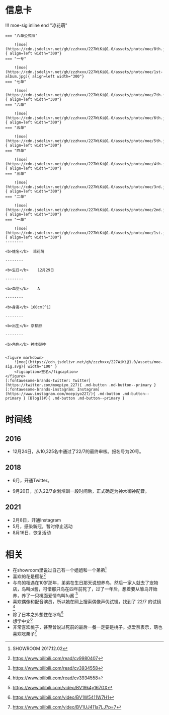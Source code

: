 # 信息卡
!!! moe-sig inline end "凉花萌"
    
    === "八单公式照"

        ![moe](https://cdn.jsdelivr.net/gh/zzzhxxx/227WiKi@1.0/assets/photo/moe/8th.jpg){ align=left width="300"}
    === "一专"

        ![moe](https://cdn.jsdelivr.net/gh/zzzhxxx/227WiKi@1.0/assets/photo/moe/1st-album.jpg){ align=left width="300"}
    === "七单"

        ![moe](https://cdn.jsdelivr.net/gh/zzzhxxx/227WiKi@1.0/assets/photo/moe/7th.jpg){ align=left width="300"}
    === "六单"

        ![moe](https://cdn.jsdelivr.net/gh/zzzhxxx/227WiKi@1.0/assets/photo/moe/6th.jpg){ align=left width="300"}
    === "五单"

        ![moe](https://cdn.jsdelivr.net/gh/zzzhxxx/227WiKi@1.0/assets/photo/moe/5th.jpg){ align=left width="300"}
    === "四单"

        ![moe](https://cdn.jsdelivr.net/gh/zzzhxxx/227WiKi@1.0/assets/photo/moe/4th.jpg){ align=left width="300"}
    === "三单"

        ![moe](https://cdn.jsdelivr.net/gh/zzzhxxx/227WiKi@1.0/assets/photo/moe/3rd.jpg){ align=left width="300"}
    === "二单"

        ![moe](https://cdn.jsdelivr.net/gh/zzzhxxx/227WiKi@1.0/assets/photo/moe/2nd.jpg){ align=left width="300"}
    === "一单"

        ![moe](https://cdn.jsdelivr.net/gh/zzzhxxx/227WiKi@1.0/assets/photo/moe/1st.jpg){ align=left width="300"}
    --------

    <b>姓名</b>  凉花萌 

    --------

    <b>生日</b>    12月29日

    --------

    <b>血型</b>    A

    --------

    <b>身高</b> 160cm[^1]

    --------

    <b>出生</b> 京都府

    --------

    <b>角色</b> 神木御神

    
    <figure markdown>
        ![moe](https://cdn.jsdelivr.net/gh/zzzhxxx/227WiKi@1.0/assets/moe-sig.svg){ width="100" }
        <figcaption>签名</figcaption>
    </figure>
    [:fontawesome-brands-twitter: Twitter](https://twitter.com/moepiyo_227){ .md-button .md-button--primary } [:fontawesome-brands-instagram: Instagram](https://www.instagram.com/moepiyo227/){ .md-button .md-button--primary } [Blog](#){ .md-button .md-button--primary }

# 时间线
## 2016
- 12月24日，从10,325名中通过了22/7的最终审核。报名号为20号。
## 2018
- 6月，开通Twitter。

- 9月20日，加入22/7企划培训一段时间后，正式确定为神木御神配音。
## 2021
- 2月8日，开通Instagram
- 5月，感染新冠，暂时停止活动
- 8月16日，恢复活动

# 相关

- 在showroom里说过自己有一个姐姐和一个弟弟[^2]
- 喜欢的花是樱花[^3]
- 与鸟的相遇在10岁那年，弟弟在生日那天说想养鸟，然后一家人就去了宠物店，鸟叫pi酱，可惜那只鸟在四年前死了，过了一年后，想着要从雏鸟开始养，养了一只桃面爱情鸟叫fu酱 [^4]
- 喜欢偶像和配音演员，所以她在网上搜索偶像声优试镜，找到了 22/7 的试镜 [^4]
- 除了日本之外想住在冰岛[^5]
- 想学中文[^6]
- 非常喜欢桃子，甚至曾说过死前的最后一餐一定要是桃子。据爱奈表示，萌也喜欢吃栗子[^7]


[^1]: https://twitter.com/moepiyo_227/status/1393923302700113925
[^2]: SHOWROOM 2017.12.02
[^3]: https://www.bilibili.com/read/cv9980407
[^4]: https://www.bilibili.com/read/cv3934558
[^5]: https://www.bilibili.com/video/BV19k4y167GX
[^6]: https://www.bilibili.com/video/BV1W5411W7H1
[^7]: https://www.bilibili.com/video/BV1UJ411a7LJ?p=7
